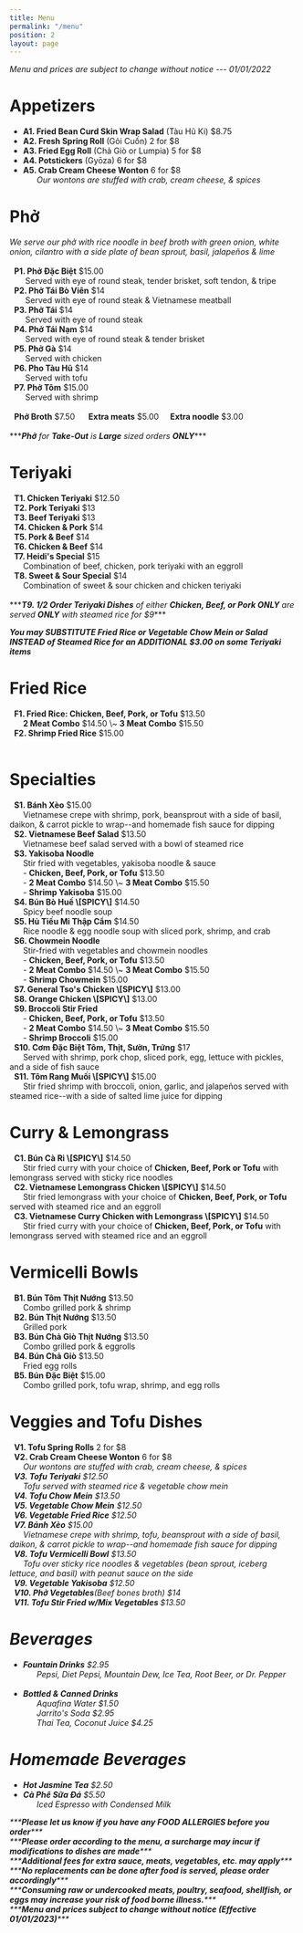 ```yaml
---
title: Menu
permalink: "/menu"
position: 2
layout: page
---
```


<span>*<i>Menu and prices are subject to change without notice --- 01/01/2022</i>*</span><br/>
<p>
<h1>Appetizers</h1>
<ul>
<li><b>A1. Fried Bean Curd Skin Wrap Salad</b> (Tàu Hũ Ki) $8.75</li>
<li><b>A2. Fresh Spring Roll</b> (Gỏi Cuốn) 2 for $8</li>
<li><b>A3. Fried Egg Roll</b> (Chả Giò or Lumpia) 5 for $8</li>
<li><b>A4. Potstickers</b> (Gyōza) 6 for $8</li>
<li><b>A5. Crab Cream Cheese Wonton</b> 6 for $8</li>
<span>      <i>Our wontons are stuffed with crab, cream cheese, & spices</i></span>
</ul>
</p>

<p>
<h1>Phở</h1>
<span><i>We serve our phở with rice noodle in beef broth with green onion, white onion, cilantro with a side plate of bean sprout, basil, jalapeños & lime</i></span> <br/><br/>
<span>  <b>P1. Phở Đặc Biệt</b> $15.00</span><br/>
<span>       Served with eye of round steak, tender brisket, soft tendon, & tripe</span><br/>
<span>  <b>P2. Phở Tái Bò Viên</b> $14</span><br/>
<span>       Served with eye of round steak & Vietnamese meatball</span><br/>
<span>  <b>P3. Phở Tái</b> $14</span><br/>
<span>       Served with eye of round steak</span><br/>
<span>  <b>P4. Phở Tái Nạm</b> $14</span><br/>
<span>       Served with eye of round steak & tender brisket</span><br/>
<span>  <b>P5. Phở Gà</b> $14</span><br/>
<span>       Served with chicken</span><br/>
<span>  <b>P6. Pho Tàu Hũ</b> $14</span><br/><span>       Served with tofu</span><br/>
<span>  <b>P7. Phở Tôm</b> $15.00</span><br/>
<span>       Served with shrimp</span><br/><br/>
<span>  <b>Phở Broth</b> $7.50</span> &nbsp;&nbsp; <span>  <b>Extra meats</b> $5.00</span>  &nbsp;&nbsp;<span>  <b>Extra noodle</b> $3.00</span><br/><br/>
      <span>***<i><b>Phở</b> for <b>Take-Out</b> is <b>Large</b> sized orders <b>ONLY</b></i>***</span>

</p>

<p>
<h1>Teriyaki</h1>
<span>  <b>T1. Chicken Teriyaki</b> $12.50</span><br/>
<span>  <b>T2. Pork Teriyaki</b> $13</span><br/>
<span>  <b>T3. Beef Teriyaki</b> $13</span><br/>
<span>  <b>T4. Chicken & Pork</b> $14</span><br/>
<span>  <b>T5. Pork & Beef</b> $14</span><br/>
<span>  <b>T6. Chicken & Beef</b> $14</span><br/>
<span>  <b>T7. Heidi's Special</b> $15</span><br/>
<span>      Combination of beef, chicken, pork teriyaki with an eggroll</span><br/>
<span>  <b>T8. Sweet & Sour Special</b> $14</span><br/>
<span>      Combination of sweet & sour chicken and chicken teriyaki</span><br/><br/>
<span>***<i><b>T9. 1/2 Order Teriyaki Dishes</b> of either <b>Chicken, Beef, or Pork ONLY</b> are served <b>ONLY</b> with steamed rice for $9</i>***</span> <br/>

<span>***<i><b>You may SUBSTITUTE Fried Rice or Vegetable Chow Mein or Salad INSTEAD of Steamed Rice for an ADDITIONAL $3.00 on some Teriyaki items</b></i>***</span>
</p>


<p>
<h1>Fried Rice</h1>
<span>  <b>F1. Fried Rice: Chicken, Beef, Pork, or Tofu</b> $13.50</span><br/>
<span>      <b>2 Meat Combo</b> $14.50 \~ <b>3 Meat Combo</b> $15.50</span><br/>
<span>  <b>F2. Shrimp Fried Rice</b> $15.00</span><br/><br/>

</p>

<p>
<h1>Specialties</h1>
<span>  <b>S1. Bánh Xèo</b> $15.00</span><br/>
<span>      Vietnamese crepe with shrimp, pork, beansprout with a side of basil, daikon, & carrot pickle to wrap--and homemade fish sauce for dipping</span><br/>
<span>  <b>S2. Vietnamese Beef Salad</b> $13.50</span><br/>
<span>      Vietnamese beef salad served with a bowl of steamed rice</span><br/>
<span>  <b>S3. Yakisoba Noodle</b></span> <br/>
<span>      Stir fried with vegetables, yakisoba noodle & sauce</span><br/>
<span>	    &nbsp;&nbsp;&nbsp;&nbsp;&nbsp;&nbsp;- <b>Chicken, Beef, Pork, or Tofu</b> $13.50 </span> <br/>
<span>      - <b>2 Meat Combo</b> $14.50 \~ <b>3 Meat Combo</b> $15.50</span><br/>
<span>		&nbsp;&nbsp;&nbsp;&nbsp;&nbsp;&nbsp;- <b>Shrimp Yakisoba</b> $15.00</span><br/>
<span>  <b>S4. Bún Bò Huế \[SPICY\]</b> $14.50</span><br/>
<span>      Spicy beef noodle soup</span><br/>
<span>  <b>S5. Hủ Tiếu Mi Thập Cẩm</b> $14.50</span><br/>
<span>      Rice noodle & egg noodle soup with sliced pork, shrimp, and crab</span><br/>
<span>  <b>S6. Chowmein Noodle</b></span><br/>
<span>      Stir-fried with vegetables and chowmein noodles </span><br/>
<span>	    &nbsp;&nbsp;&nbsp;&nbsp;&nbsp;&nbsp;- <b>Chicken, Beef, Pork, or Tofu</b> $13.50</span> <br/>
<span>      - <b>2 Meat Combo</b> $14.50 \~ <b>3 Meat Combo</b> $15.50</span><br/>
<span>	    &nbsp;&nbsp;&nbsp;&nbsp;&nbsp;&nbsp;- <b>Shrimp Chowmein</b> $15.00</span><br/>
<span>  <b>S7. General Tso's Chicken \[SPICY\]</b> $13.00</span><br/>
<span>  <b>S8. Orange Chicken \[SPICY\]</b> $13.00</span><br/>
<span>  <b>S9. Broccoli Stir Fried</b></span><br/>
<span>	    &nbsp;&nbsp;&nbsp;&nbsp;&nbsp;&nbsp;- <b>Chicken, Beef, Pork, or Tofu</b> $13.50</span> <br/>
<span>      - <b>2 Meat Combo</b> $14.50 \~ <b>3 Meat Combo</b> $15.50</span><br/>
<span>	    &nbsp;&nbsp;&nbsp;&nbsp;&nbsp;&nbsp;- <b>Shrimp Broccoli</b> $15.00</span><br/>
<span>  <b>S10. Cơm Đặc Biệt Tôm, Thịt, Sườn, Trứng</b> $17</span><br/>
<span>      Served with shrimp, pork chop, sliced pork, egg, lettuce with pickles,
and a side of fish sauce</span><br/>
<span>  <b>S11. Tôm Rang Muối \[SPICY\]</b> $15.00</span><br/>
<span>      Stir fried shrimp with broccoli, onion, garlic, and jalapeños served with steamed rice--with a side of salted lime juice for dipping</span><br/>
</p>

<p>
<h1>Curry & Lemongrass</h1>
<span>  <b>C1. Bún Cà Ri \[SPICY\]</b> $14.50</span><br/>
<span>      Stir fried curry with your choice of <b>Chicken, Beef, Pork or Tofu</b> with lemongrass served with sticky rice noodles</span><br/>
<span>  <b>C2. Vietnamese Lemongrass Chicken \[SPICY\]</b> $14.50</span><br/>
<span>      Stir fried lemongrass with your choice of <b>Chicken, Beef, Pork, or Tofu</b> served with steamed rice and an eggroll</span><br/>
<span>  <b>C3. Vietnamese Curry Chicken with Lemongrass \[SPICY\]</b> $14.50</span><br/>
<span>      Stir fried curry with your choice of <b>Chicken, Beef, Pork, or Tofu</b> with lemongrass served with steamed rice and an eggroll</span><br/>
</p>

<p>
<h1>Vermicelli Bowls</h1>
<span>  <b>B1. Bún Tôm Thịt Nướng</b> $13.50</span><br/>
<span>      Combo grilled pork & shrimp</span><br/>
<span>  <b>B2. Bún Thịt Nướng</b> $13.50</span><br/>
<span>      Grilled pork</span><br/>
<span>  <b>B3. Bún Chả Giò Thịt Nướng</b> $13.50</span><br/>
<span>      Combo grilled pork & eggrolls</span><br/>
<span>  <b>B4. Bún Chả Giò</b> $13.50</span><br/>
<span>      Fried egg rolls</span><br/>
<span>  <b>B5. Bún Đặc Biệt</b> $15.00</span><br/>
<span>      Combo grilled pork, tofu wrap, shrimp, and egg rolls</span><br/>
</p>

<p>
<h1>Veggies and Tofu Dishes</h1>
<span>  <b>V1. Tofu Spring Rolls</b> 2 for $8</span><br/>
<span>  <b>V2. Crab Cream Cheese Wonton</b> 6 for $8</span><br/>
<span>      <i>Our wontons are stuffed with crab, cream cheese, & spices</span><br/>           <span>  <b>V3. Tofu Teriyaki</b> $12.50</span><br/>
<span>      Tofu served with steamed rice & vegetable chow mein</span><br/>
<span>  <b>V4. Tofu Chow Mein</b> $13.50</span><br/>
<span>  <b>V5. Vegetable Chow Mein</b> $12.50</span><br/>
<span>  <b>V6. Vegetable Fried Rice</b> $12.50</span><br/>
<span>  <b>V7. Bánh Xèo</b> $15.00</span><br/>
<span>      Vietnamese crepe with shrimp, tofu, beansprout with a side of basil, daikon, & carrot pickle to wrap--and homemade fish sauce for dipping</span><br/>
<span>  <b>V8. Tofu Vermicelli Bowl</b> $13.50</span><br/>
<span>      Tofu over sticky rice noodles & vegetables (bean sprout, iceberg lettuce, and basil) with peanut sauce on the side</span><br/>
<span>  <b>V9. Vegetable Yakisoba</b> $12.50</span><br/>
<span>  <b>V10. Phở Vegetables</b>(Beef bones broth) $14</span><br/>
<span>  <b>V11. Tofu Stir Fried w/Mix Vegetables </b> $13.50</span><br/>

<p>
<h1>Beverages</h1>
<ul>
<li><b>Fountain Drinks</b> $2.95</li>
<span>      <i>Pepsi, Diet Pepsi, Mountain Dew, Ice Tea, Root Beer, or Dr. Pepper</i></span><br/><br/>
<li><b>Bottled & Canned Drinks</b></li>
<span>      <i>Aquafina Water</i> $1.50</span><br/>
<span>      <i>Jarrito's Soda</i> $2.95</span><br/>
<span>      <i>Thai Tea, Coconut Juice</i> $4.25</span><br/>
</ul>
</p>

<p>
<h1>Homemade Beverages</h1>
<ul>
<li><b>Hot Jasmine Tea</b> $2.50</li>
<li><b>Cà Phê Sữa Đá</b> $5.50</li>
<span>      <i>Iced Espresso with Condensed Milk</i></span><br/>
</ul>
</p>

<p>
<span>***<i><b>Please let us know if you have any FOOD ALLERGIES before you order</b></i>***</span><br/>
<span>***<i><b>Please order according to the menu, a surcharge may incur if modifications to dishes are made</b></i>***</span><br/>
<span>***<i><b>Additional fees for extra sauce, meats, vegetables, etc. may apply</b></i>***</span><br/>
<span>***<i><b>No replacements can be done after food is served, please order accordingly</b></i>***</span><br/>
<span>***<i><b>Consuming raw or undercooked meats, poultry, seafood, shellfish, or eggs may increase your risk of food borne illness.</b></i>***</span><br/>
<span>***<i><b>Menu and prices subject to change without notice (Effective 01/01/2023)</b></i>***</span><br/>
   
<br/><br/>
